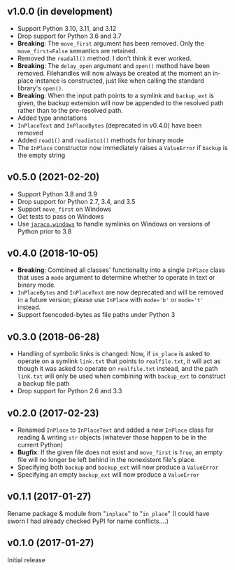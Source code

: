 v1.0.0 (in development)
-----------------------
- Support Python 3.10, 3.11, and 3.12
- Drop support for Python 3.6 and 3.7
- **Breaking**: The `move_first` argument has been removed.  Only the
  `move_first=False` semantics are retained.
- Removed the `readall()` method.  I don't think it ever worked.
- **Breaking**: The `delay_open` argument and `open()` method have been
  removed.  Filehandles will now always be created at the moment an in-place
  instance is constructed, just like when calling the standard library's
  `open()`.
- **Breaking**: When the input path points to a symlink and `backup_ext` is
  given, the backup extension will now be appended to the resolved path rather
  than to the pre-resolved path.
- Added type annotations
- `InPlaceText` and `InPlaceBytes` (deprecated in v0.4.0) have been removed
- Added `read1()` and `readinto1()` methods for binary mode
- The `InPlace` constructor now immediately raises a `ValueError` if `backup`
  is the empty string

v0.5.0 (2021-02-20)
-------------------
- Support Python 3.8 and 3.9
- Drop support for Python 2.7, 3.4, and 3.5
- Support `move_first` on Windows
- Get tests to pass on Windows
- Use [`jaraco.windows`](https://github.com/jaraco/jaraco.windows) to handle
  symlinks on Windows on versions of Python prior to 3.8

v0.4.0 (2018-10-05)
-------------------
- **Breaking**: Combined all classes' functionality into a single `InPlace`
  class that uses a `mode` argument to determine whether to operate in text or
  binary mode.
- `InPlaceBytes` and `InPlaceText` are now deprecated and will be removed in a
  future version; please use `InPlace` with `mode='b'` or `mode='t'` instead.
- Support fsencoded-bytes as file paths under Python 3

v0.3.0 (2018-06-28)
-------------------
- Handling of symbolic links is changed: Now, if `in_place` is asked to operate
  on a symlink `link.txt` that points to `realfile.txt`, it will act as though
  it was asked to operate on `realfile.txt` instead, and the path `link.txt`
  will only be used when combining with `backup_ext` to construct a backup file
  path
- Drop support for Python 2.6 and 3.3

v0.2.0 (2017-02-23)
-------------------
- Renamed `InPlace` to `InPlaceText` and added a new `InPlace` class for
  reading & writing `str` objects (whatever those happen to be in the current
  Python)
- **Bugfix**: If the given file does not exist and `move_first` is `True`, an
  empty file will no longer be left behind in the nonexistent file's place.
- Specifying both `backup` and `backup_ext` will now produce a `ValueError`
- Specifying an empty `backup_ext` will now produce a `ValueError`

v0.1.1 (2017-01-27)
-------------------
Rename package & module from "`inplace`" to "`in_place`"  (I could have sworn I
had already checked PyPI for name conflicts....)

v0.1.0 (2017-01-27)
-------------------
Initial release
